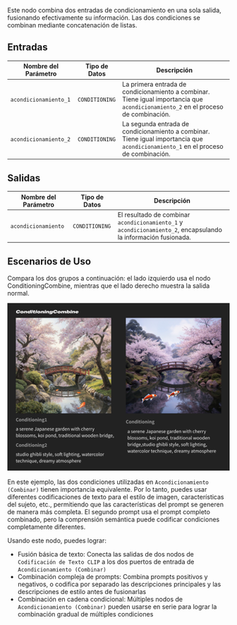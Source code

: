 Este nodo combina dos entradas de condicionamiento en una sola salida, fusionando efectivamente su información. Las dos condiciones se combinan mediante concatenación de listas.

## Entradas

| Nombre del Parámetro | Tipo de Datos      | Descripción |
|----------------------|--------------------|-------------|
| `acondicionamiento_1` | `CONDITIONING`     | La primera entrada de condicionamiento a combinar. Tiene igual importancia que `acondicionamiento_2` en el proceso de combinación. |
| `acondicionamiento_2` | `CONDITIONING`     | La segunda entrada de condicionamiento a combinar. Tiene igual importancia que `acondicionamiento_1` en el proceso de combinación. |

## Salidas

| Nombre del Parámetro | Tipo de Datos      | Descripción |
|----------------------|--------------------|-------------|
| `acondicionamiento`   | `CONDITIONING`     | El resultado de combinar `acondicionamiento_1` y `acondicionamiento_2`, encapsulando la información fusionada. |

## Escenarios de Uso

Compara los dos grupos a continuación: el lado izquierdo usa el nodo ConditioningCombine, mientras que el lado derecho muestra la salida normal.

![Compare](./asset/compare.jpg)

En este ejemplo, las dos condiciones utilizadas en `Acondicionamiento (Combinar)` tienen importancia equivalente. Por lo tanto, puedes usar diferentes codificaciones de texto para el estilo de imagen, características del sujeto, etc., permitiendo que las características del prompt se generen de manera más completa. El segundo prompt usa el prompt completo combinado, pero la comprensión semántica puede codificar condiciones completamente diferentes.

Usando este nodo, puedes lograr:
- Fusión básica de texto: Conecta las salidas de dos nodos de `Codificación de Texto CLIP` a los dos puertos de entrada de `Acondicionamiento (Combinar)`
- Combinación compleja de prompts: Combina prompts positivos y negativos, o codifica por separado las descripciones principales y las descripciones de estilo antes de fusionarlas
- Combinación en cadena condicional: Múltiples nodos de `Acondicionamiento (Combinar)` pueden usarse en serie para lograr la combinación gradual de múltiples condiciones
